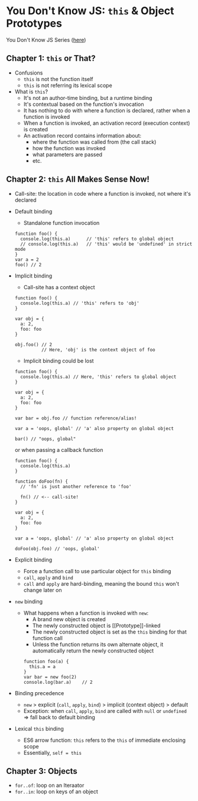 # You Don't Know JS: `this` & Object Prototypes
You Don't Know JS Series ([here](https://github.com/getify/You-Dont-Know-JS))

## Chapter 1: `this` or That?
* Confusions
  * `this` is not the function itself
  * `this` is not referring its lexical scope
* What is `this`?
  * It's not an author-time binding, but a runtime binding
  * It's contextual based on the function's invocation
  * It has nothing to do with where a function is declared, rather when a function is invoked
  * When a function is invoked, an activation record (execution context) is created
  * An activation record contains information about:
    * where the function was called from (the call stack)
    * how the function was invoked
    * what parameters are passed
    * etc.

## Chapter 2: `this` All Makes Sense Now!
* Call-site: the location in code where a function is invoked, not where it's declared
* Default binding
  * Standalone function invocation
  ```
  function foo() {
    console.log(this.a)      // 'this' refers to global object
    // console.log(this.a)   // 'this' would be 'undefined' in strict mode
  }
  var a = 2
  foo() // 2
  ```
* Implicit binding
  * Call-site has a context object
  ```
  function foo() {
    console.log(this.a) // 'this' refers to 'obj'
  }

  var obj = {
    a: 2,
    foo: foo
  }

  obj.foo() // 2 
            // Here, 'obj' is the context object of foo
  ```
  * Implicit binding could be lost
  ```
  function foo() {
    console.log(this.a) // Here, 'this' refers to global object
  }

  var obj = {
    a: 2,
    foo: foo
  }

  var bar = obj.foo // function reference/alias!

  var a = 'oops, global' // 'a' also property on global object

  bar() // "oops, global"
  ```
  or when passing a callback function
  ```
  function foo() {
    console.log(this.a)
  }

  function doFoo(fn) {
    // 'fn' is just another reference to 'foo'

    fn() // <-- call-site!
  }

  var obj = {
    a: 2,
    foo: foo
  }

  var a = 'oops, global' // 'a' also property on global object

  doFoo(obj.foo) // 'oops, global'
  ```
* Explicit binding
  * Force a function call to use particular object for `this` binding
  * `call`, `apply` and `bind`
  * `call` and `apply` are hard-binding, meaning the bound `this` won't change later on
  
* `new` binding
  * What happens when a function is invoked with `new`:
    * A brand new object is created
    * The newly constructed object is [[Prototype]]-linked
    * The newly constructed object is set as the `this` binding for that function call
    * Unless the function returns its own alternate object, it automatically return the newly constructed object
    ```
    function foo(a) {
      this.a = a
    }
    var bar = new foo(2)
    console.log(bar.a)    // 2
    ```
* Binding precedence
  * `new` > explicit (`call`, `apply`, `bind`) > implicit (context object) > default
  * Exception: when `call`, `apply`, `bind` are called with `null` or `undefined` => fall back to default binding

* Lexical `this` binding
  * ES6 arrow function: `this` refers to the `this` of immediate enclosing scope
  * Essentially, `self = this`

## Chapter 3: Objects
* `for..of`: loop on an Iteraator
* `for..in`: loop on keys of an object
